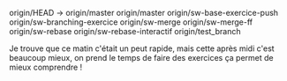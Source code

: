   origin/HEAD -> origin/master
  origin/master
  origin/sw-base-exercice-push
  origin/sw-branching-exercice
  origin/sw-merge
  origin/sw-merge-ff
  origin/sw-rebase
  origin/sw-rebase-interactif
  origin/test_branch

  Je trouve que ce matin c'était un peut rapide, mais cette après midi c'est beaucoup mieux, on prend le temps de faire des exercices ça permet de mieux comprendre !
